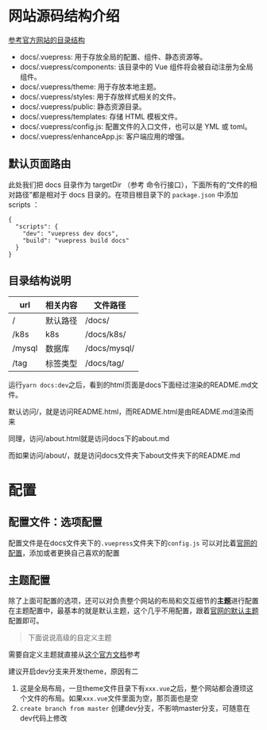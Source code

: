 # 网站源码结构介绍

[参考官方网站的目录结构](https://www.vuepress.cn/guide/directory-structure.html)

- docs/.vuepress: 用于存放全局的配置、组件、静态资源等。
- docs/.vuepress/components: 该目录中的 Vue 组件将会被自动注册为全局组件。
- docs/.vuepress/theme: 用于存放本地主题。
- docs/.vuepress/styles: 用于存放样式相关的文件。
- docs/.vuepress/public: 静态资源目录。
- docs/.vuepress/templates: 存储 HTML 模板文件。
- docs/.vuepress/config.js: 配置文件的入口文件，也可以是 YML 或 toml。
- docs/.vuepress/enhanceApp.js: 客户端应用的增强。

## 默认页面路由
此处我们把 docs 目录作为 targetDir （参考 命令行接口），下面所有的“文件的相对路径”都是相对于 docs 目录的。在项目根目录下的 `package.json` 中添加 scripts ：
```
{
  "scripts": {
    "dev": "vuepress dev docs",
    "build": "vuepress build docs"
  }
}
```
## 目录结构说明
|url|相关内容|文件路径|
|---|---|---|
|/|默认路径|/docs/|
|/k8s|k8s|/docs/k8s/|
|/mysql|数据库|/docs/mysql/|
|/tag|标签类型|/docs/tag/|

运行`yarn docs:dev`之后，看到的html页面是docs下面经过渲染的README.md文件。

默认访问/，就是访问README.html，而README.html是由README.md渲染而来

同理，访问/about.html就是访问docs下的about.md

而如果访问/about/，就是访问docs文件夹下about文件夹下的README.md



# 配置
## 配置文件：选项配置
配置文件是在docs文件夹下的`.vuepress`文件夹下的`config.js`
可以对比着[官网的配置](https://www.vuepress.cn/config/)，添加或者更换自己喜欢的配置


## 主题配置
除了上面可配置的选项，还可以对负责整个网站的布局和交互细节的**主题**进行配置
在主题配置中，最基本的就是默认主题，这个几乎不用配置，跟着[官网的默认主题](https://www.vuepress.cn/theme/default-theme-config.html#%E9%A6%96%E9%A1%B5)配置即可。

> 下面说说高级的自定义主题

需要自定义主题就直接从[这个官方文档](https://www.vuepress.cn/theme/writing-a-theme.html)参考

建议开启dev分支来开发theme，原因有二
1. 这是全局布局，一旦theme文件目录下有`xxx.vue`之后，整个网站都会遵顼这个文件的布局。如果`xxx.vue`文件里面为空，那页面也是空
2. `create branch from master` 创建dev分支，不影响master分支，可随意在dev代码上修改

